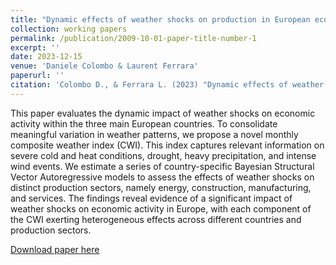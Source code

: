 ```yaml
---
title: "Dynamic effects of weather shocks on production in European economies"
collection: working papers
permalink: /publication/2009-10-01-paper-title-number-1
excerpt: ''
date: 2023-12-15
venue: 'Daniele Colombo & Laurent Ferrara'
paperurl: ''
citation: 'Colombo D., & Ferrara L. (2023) "Dynamic effects of weather shocks on production in European economies" '
---
```

This paper evaluates the dynamic impact of weather shocks on economic activity within the three main European countries. To consolidate meaningful variation in weather patterns, we propose a novel monthly composite weather index (CWI). This index captures relevant information on severe cold and heat conditions, drought, heavy precipitation, and intense wind events. We estimate a series of country-specific Bayesian Structural Vector Autoregressive models to assess the effects of weather shocks on distinct production sectors, namely energy, construction, manufacturing, and services. The findings reveal evidence of a significant impact of weather shocks on economic activity in Europe, with each component of the CWI exerting heterogeneous effects across different countries and production sectors.

[Download paper here](http://colombodaniele.github.io/files/Dynamic_effects_of_weather_shocks_on_production_in_European_economies.pdf)
